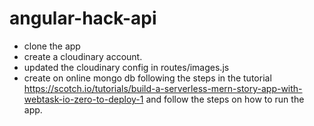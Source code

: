 # angular-hack-api

* clone the app
* create a cloudinary account.
* updated the cloudinary config in routes/images.js
* create on online mongo db following the steps in the tutorial https://scotch.io/tutorials/build-a-serverless-mern-story-app-with-webtask-io-zero-to-deploy-1 and follow the steps on how to run the app.
 
